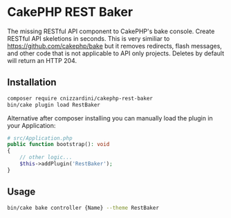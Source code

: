 # CakePHP REST Baker

The missing RESTful API component to CakePHP's bake console. Create RESTful API skeletions in seconds. This is very 
similiar to https://github.com/cakephp/bake but it removes redirects, flash messages, and other code that is not 
applicable to API only projects. Deletes by default will return an HTTP 204.

## Installation

```bash
composer require cnizzardini/cakephp-rest-baker
bin/cake plugin load RestBaker
```

Alternative after composer installing you can manually load the plugin in your Application:

```php
# src/Application.php
public function bootstrap(): void
{
    // other logic...
    $this->addPlugin('RestBaker');
}
```

## Usage

```bash
bin/cake bake controller {Name} --theme RestBaker
```
